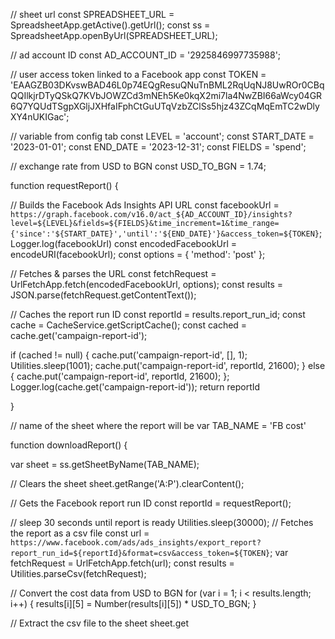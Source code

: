 // sheet url
const SPREADSHEET_URL = SpreadsheetApp.getActive().getUrl();
const ss = SpreadsheetApp.openByUrl(SPREADSHEET_URL);

// ad account ID
const AD_ACCOUNT_ID = '2925846997735988';

// user access token linked to a Facebook app
const TOKEN = 'EAAGZB03DKvswBAD46L0p74EQgResuQNuTnBML2RqUqNJ8UwROr0CBqQQIlkjrDTyQSkQ7KVbJOWZCd3mNEh5Ke0kqX2mi7la4NwZBI66aWcy04GR6Q7YQUdTSgpXGljJXHfaIFphCtGuUTqVzbZClSs5hjz43ZCqMqEmTC2wDlyXY4nUKIGac';

// variable from config tab
const LEVEL = 'account';
const START_DATE = '2023-01-01';
const END_DATE = '2023-12-31';
const FIELDS = 'spend';

// exchange rate from USD to BGN
const USD_TO_BGN = 1.74;

function requestReport() {

  // Builds the Facebook Ads Insights API URL
  const facebookUrl = `https://graph.facebook.com/v16.0/act_${AD_ACCOUNT_ID}/insights?level=${LEVEL}&fields=${FIELDS}&time_increment=1&time_range={'since':'${START_DATE}','until':'${END_DATE}'}&access_token=${TOKEN}`;
  Logger.log(facebookUrl)
  const encodedFacebookUrl = encodeURI(facebookUrl);
  const options = {
    'method': 'post'
  };

  // Fetches & parses the URL 
  const fetchRequest = UrlFetchApp.fetch(encodedFacebookUrl, options);
  const results = JSON.parse(fetchRequest.getContentText());

  // Caches the report run ID
  const reportId = results.report_run_id;
  const cache = CacheService.getScriptCache();
  const cached = cache.get('campaign-report-id');

  if (cached != null) {
    cache.put('campaign-report-id', [], 1);
    Utilities.sleep(1001);
    cache.put('campaign-report-id', reportId, 21600);
  } else {
    cache.put('campaign-report-id', reportId, 21600);
  };
  Logger.log(cache.get('campaign-report-id'));
  return reportId

}

// name of the sheet where the report will be
var TAB_NAME = 'FB cost'

function downloadReport() {


  var sheet = ss.getSheetByName(TAB_NAME);

  // Clears the sheet
  sheet.getRange('A:P').clearContent();

  // Gets the Facebook report run ID
  const reportId = requestReport();

  // sleep 30 seconds until report is ready
  Utilities.sleep(30000);
  // Fetches the report as a csv file
  const url = `https://www.facebook.com/ads/ads_insights/export_report?report_run_id=${reportId}&format=csv&access_token=${TOKEN}`;
  var fetchRequest = UrlFetchApp.fetch(url);
  const results = Utilities.parseCsv(fetchRequest);

  // Convert the cost data from USD to BGN
  for (var i = 1; i < results.length; i++) {
    results[i][5] = Number(results[i][5]) * USD_TO_BGN;
  }

  // Extract the csv file to the sheet
  sheet.get
